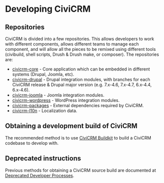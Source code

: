 Developing CiviCRM
==================

Repositories
------------

CiviCRM is divided into a few repositories. This allows developers to work
with different components, allows different teams to manage each component,
and will allow all the pieces to be remixed using different tools (civibuild,
shell scripts, Drush & Drush make, or composer). The repositories are:

-   [civicrm-core](https://github.com/civicrm/civicrm-core/) -
    Core application which can be embedded in different systems
    (Drupal, Joomla, etc).
-   [civicrm-drupal](https://github.com/civicrm/civicrm-drupal/) -
    Drupal integration modules, with branches for each CiviCRM release &
    Drupal major version (e.g. 7.x-4.6, 7.x-4.7, 6.x-4.4, 6.x-4.6).
-   [civicrm-joomla](https://github.com/civicrm/civicrm-joomla/) -
    Joomla integration modules.
-   [civicrm-wordpress](https://github.com/civicrm/civicrm-wordpress/) -
    WordPress integration modules.
-   [civicrm-packages](https://github.com/civicrm/civicrm-packages/) -
    External dependencies required by CiviCRM.
-   [civicrm-l10n](https://github.com/civicrm/civicrm-l10n/) -
    Localization data.

Obtaining a development build of CiviCRM
----------------------------------------

The recommended method is to use
[CiviCRM Buildkit](https://github.com/civicrm/civicrm-buildkit/) to build a
CiviCRM codebase to develop with.

Deprecated instructions
-----------------------

Previous methods for obtaining a CiviCRM source build are documented at
[Deprecated Developer Processes](develop-deprecated.md).
